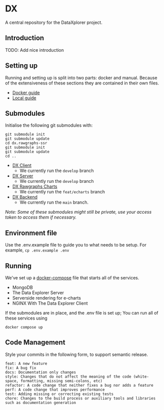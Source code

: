 # DX
A central repository for the DataXplorer project.

## Introduction
TODO: Add nice introduction

## Setting up
Running and setting up is split into two parts: docker and manual. Because of the extensiveness of these sections they are contained in their own files.
- [Docker guide](./docs/DOCKER.md)
- [Local guide](./docs/LOCAL.md)

## Submodules
Initialise the following git submodules with:
```
git submodule init
git submodule update
cd dx.rawgraphs-ssr
git submodule init
git submodule update
cd ..
```
- [DX Client](https://github.com/zimmerman-team/dx.client)
    - We currently run the `develop` branch
- [DX Server](https://github.com/zimmerman-team/dx.server)
    - We currently run the `develop` branch
- [DX Rawgraphs Charts](https://github.com/zimmerman-team/rawgraphs-charts)
    - We currently run the `feat/echarts` branch
- [DX Backend](https://github.com/zimmerman-team/dx.backend)
    - We currently run the `main` branch.

_Note: Some of these submodules might still be private, use your access token to access them if necessary._

## Environment file
Use the .env.example file to guide you to what needs to be setup. For example, `cp .env.example .env`

## Running
We've set up a [docker-compose](docker-compose.yml) file that starts all of the services.
- MongoDB
- The Data Explorer Server
- Serverside rendering for e-charts
- NGINX With The Data Explorer Client

If the submodules are in place, and the .env file is set up; You can run all of these services using
```
docker compose up
```

## Code Management
Style your commits in the following form, to support semantic release.
```
feat: A new feature
fix: A bug fix
docs: Documentation only changes
style: Changes that do not affect the meaning of the code (white-space, formatting, missing semi-colons, etc)
refactor: A code change that neither fixes a bug nor adds a feature
perf: A code change that improves performance
test: Adding missing or correcting existing tests
chore: Changes to the build process or auxiliary tools and libraries such as documentation generation
```
